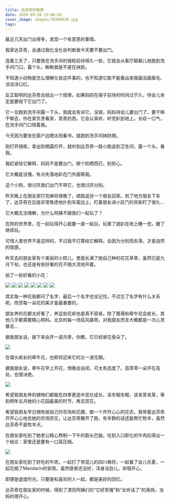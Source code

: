 ```yaml
---
title: 达芬奇的智商
date: 2020-09-20 23:06:02
cover_image: images/20200920.jpg
tags:
---
```

最近几天出门出得多，发现一个有意思的事情。 

我家达芬奇，会通过我化没化妆判断我今天要不要出门。

连着三天了，只要我在洗手间的镜柜前待得久一些，它就会从客厅颠颠儿地跑到洗手间门口，露个头，瞅瞅我是不是在抹脸。

不知道小动物是怎么理解化妆这件事的，也不知道它能不能看出来我画没画眉毛、涂没涂口红。

反正聪明的达芬奇总结出一个规律，如果妈妈在镜子前待的时间过于久，待会儿肯定是要抛下它出门了。

它一旦跑到洗手间露一下头，我就会告诉它，没错，妈妈待会儿要出门了，要干嘛干嘛去，你在家负责看家，乖乖的昂。它会认真听，听完趴到地上，长叹一口气，在洗手间门口陪着我。

今天因为要坐在窗户边晒太阳看书，就跑到洗手间抹防晒。

刚打开镜柜，拿出防晒霜拧开，就听到达芬奇一路小跑追到卫生间，露一个头，看我。

我赶紧给它解释，妈妈不是要出门，擦个防晒而已，别担心。

它大概是没懂，有点失落地趴在门外面等我。

这个小狗，很讨厌我们出门不带它，也很讨厌分别。

昨天晚上在朋友家打完麻将很晚了，顺路送另一个朋友回家。到了地方朋友下车了，达芬奇在后座非常焦虑地扑到车窗边上，盯着朋友进小区门的背影盯了很久…

它大概无法理解，为什么阿姨不跟我们一起玩了？

在狗的世界里，在一起玩得开心就要一直一起玩，玩累了就趴在地上睡一觉，醒了继续玩。

可惜人类世界不是这样的，不过我不打算给它解释。会因为分别而失落，才是自然的情感。

昨天去的朋友家有个美丽的小院儿，里面长满了她自己种的花花草草，虽然已是九月下旬，也还是有些好看的花不随大流地开着。

拍了一些好看的小花：

<image src='/images/20200920.jpg' class='img-fluid' />

<image src='/images/20200920-1.jpg' class='img-fluid' />

<image src='/images/20200920-2.jpg' class='img-fluid' />

<image src='/images/20200920-3.jpg' class='img-fluid' />

<image src='/images/20200920-4.jpg' class='img-fluid' />

<image src='/images/20200920-5.jpg' class='img-fluid' />

<image src='/images/20200920-6.jpg' class='img-fluid' />

<image src='/images/20200920-7.jpg' class='img-fluid' />

其实每一种花我都问了名字，最后一个名字也没记住。不过忘了名字有什么关系呢，欣赏每一朵花的美才是最重要的。

朋友养的花都太好看了，养这些花却也是真不容易。除了蔷薇和牵牛花会疯长，其他几乎都需要精心照料。北京的每一场狂风暴雨，对我朋友而言大概都是一次心灵暴击…

据我朋友说，接下来会开一波月季，你瞧，它已经冒花骨朵了。

<image src='/images/20200920-8.jpg' class='img-fluid' />

在墙头疯长的牵牛花，也即将迎来它的又一波花期。

据我朋友说，牵牛花早上开花，傍晚会自闭，可太有态度了。孤零零一朵开在高处，也很决绝。

<image src='/images/20200920-9.jpg' class='img-fluid' />

希望我朋友养的植物们都能在四季更迭中茁壮成长，该冬眠冬眠，该发芽发芽，等到明年五月她的小花园最美的时节，再去赏花。

希望我朋友早日拥有她自己的农场和花圃，做一个开开心心的花农。我带着达芬奇开开心心地去她的农场赏花，让达芬奇撒开了跑，有羊群的话还能帮忙牧羊，虽然达芬奇不是牧羊犬。

在朋友家吃到了她老公精心熬制一下午的筋头巴脑，吃到入口即化的牛肉后得出一个结论：家里还是要有一口高压锅。

<image src='/images/20200920-10.jpg' class='img-fluid' />

在朋友家吃到了好吃的牛肉，一起打了带混儿的四川麻将，一起看了会儿乐夏，一起花痴了Mandarin的安雨。虽然感冒还没好，浑身没劲儿，却很开心。

即便是虚度时光，只要是和喜欢的人一起，都是美好的回忆。

达芬奇在朋友家的时候，得到了漂亮阿姨们的“它好乖喔”和“太听话了”的表扬，当妈的很开心。